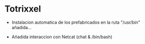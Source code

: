 # Totrixxel

* Instalacion automatica de los prefabricados en la ruta "/usr/bin" añadida...

* Añadida interaccion con Netcat (chat & /bin/bash)

